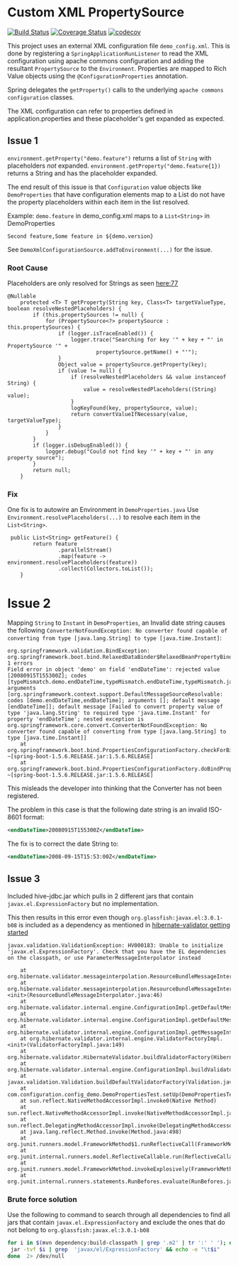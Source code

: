 # Custom XML PropertySource 
[![Build Status](https://travis-ci.org/66-24/config_demo.svg?branch=master)](https://travis-ci.org/66-24/config_demo) 
[![Coverage Status](https://coveralls.io/repos/github/66-24/config_demo/badge.svg?branch=master)](https://coveralls.io/github/66-24/config_demo?branch=master)
[![codecov](https://codecov.io/gh/66-24/config_demo/branch/master/graph/badge.svg)](https://codecov.io/gh/66-24/config_demo)

This project uses an external XML configuration file `demo_config.xml`.
This is done by registering a `SpringApplicationRunListener` to read the XML 
configuration using apache commons configuration and adding the resultant 
`PropertySource` to the `Environment`.
Properties are mapped to Rich Value objects using the `@ConfigurationProperties` annotation.

Spring delegates the `getProperty()` calls to the underlying
`apache commons configuration` classes. 

The XML configuration can refer to properties defined in application.properties
and these placeholder's get expanded as expected.

## Issue 1
`environment.getProperty("demo.feature")` returns a list of `String`
with placeholders _not_ expanded.
`environment.getProperty("demo.feature{1})` returns a String and has
the placeholder expanded.

The end result of this issue is that `Configuration` value 
objects like `DemoProperties` that have configuration elements map to 
a List<String> do not have the property placeholders 
within each item in the list resolved.

Example: `demo.feature` in demo_config.xml maps to a `List<String>` in DemoProperties
```
Second feature,Some feature in ${demo.version}
```


See `DemoXmlConfigurationSource.addToEnvironment(...)` for  the issue.  

### Root Cause
Placeholders are only resolved for Strings as seen 
[here:77](https://github.com/spring-projects/spring-framework/blob/master/spring-core/src/main/java/org/springframework/core/env/PropertySourcesPropertyResolver.java)
```
@Nullable
	protected <T> T getProperty(String key, Class<T> targetValueType, boolean resolveNestedPlaceholders) {
		if (this.propertySources != null) {
			for (PropertySource<?> propertySource : this.propertySources) {
				if (logger.isTraceEnabled()) {
					logger.trace("Searching for key '" + key + "' in PropertySource '" +
							propertySource.getName() + "'");
				}
				Object value = propertySource.getProperty(key);
				if (value != null) {
					if (resolveNestedPlaceholders && value instanceof String) {
						value = resolveNestedPlaceholders((String) value);
					}
					logKeyFound(key, propertySource, value);
					return convertValueIfNecessary(value, targetValueType);
				}
			}
		}
		if (logger.isDebugEnabled()) {
			logger.debug("Could not find key '" + key + "' in any property source");
		}
		return null;
	}
```
### Fix
One fix is to autowire an Environment in `DemoProperties.java`
Use `Environment.resolvePlaceholders(...)` to resolve each
item in the `List<String>`.

```
 public List<String> getFeature() {
        return feature
                .parallelStream()
                .map(feature -> environment.resolvePlaceholders(feature))
                .collect(Collectors.toList());
    }
```

# Issue 2
Mapping `String` to `Instant` in `DemoProperties`, an Invalid date string 
causes the following `ConverterNotFoundException: No converter found capable of converting from type [java.lang.String] to type [java.time.Instant]`:
```
org.springframework.validation.BindException: org.springframework.boot.bind.RelaxedDataBinder$RelaxedBeanPropertyBindingResult: 1 errors
Field error in object 'demo' on field 'endDateTime': rejected value [20080915T155300Z]; codes [typeMismatch.demo.endDateTime,typeMismatch.endDateTime,typeMismatch.java.time.Instant,typeMismatch]; arguments [org.springframework.context.support.DefaultMessageSourceResolvable: codes [demo.endDateTime,endDateTime]; arguments []; default message [endDateTime]]; default message [Failed to convert property value of type 'java.lang.String' to required type 'java.time.Instant' for property 'endDateTime'; nested exception is org.springframework.core.convert.ConverterNotFoundException: No converter found capable of converting from type [java.lang.String] to type [java.time.Instant]]
	at org.springframework.boot.bind.PropertiesConfigurationFactory.checkForBindingErrors(PropertiesConfigurationFactory.java:359) ~[spring-boot-1.5.6.RELEASE.jar:1.5.6.RELEASE]
	at org.springframework.boot.bind.PropertiesConfigurationFactory.doBindPropertiesToTarget(PropertiesConfigurationFactory.java:276) ~[spring-boot-1.5.6.RELEASE.jar:1.5.6.RELEASE]

```
This misleads the developer into thinking that the Converter
has not been registered.

The problem in this case is that the following date string
is an invalid ISO-8601 format:

```xml
<endDateTime>20080915T155300Z</endDateTime>
```
The fix is to correct the date String to:
```xml
<endDateTime>2008-09-15T15:53:00Z</endDateTime>
```

## Issue 3
Included hive-jdbc.jar which pulls in 2 different
jars that contain `javax.el.ExpressionFactory` but no
implementation.

This then results in this error even though `org.glassfish:javax.el:3.0.1-b08`
is included as a dependency as mentioned in [hibernate-validator getting started](http://hibernate.org/validator/documentation/getting-started/)

```
javax.validation.ValidationException: HV000183: Unable to initialize 'javax.el.ExpressionFactory'. Check that you have the EL dependencies on the classpath, or use ParameterMessageInterpolator instead

	at org.hibernate.validator.messageinterpolation.ResourceBundleMessageInterpolator.buildExpressionFactory(ResourceBundleMessageInterpolator.java:122)
	at org.hibernate.validator.messageinterpolation.ResourceBundleMessageInterpolator.<init>(ResourceBundleMessageInterpolator.java:46)
	at org.hibernate.validator.internal.engine.ConfigurationImpl.getDefaultMessageInterpolator(ConfigurationImpl.java:420)
	at org.hibernate.validator.internal.engine.ConfigurationImpl.getDefaultMessageInterpolatorConfiguredWithClassLoader(ConfigurationImpl.java:596)
	at org.hibernate.validator.internal.engine.ConfigurationImpl.getMessageInterpolator(ConfigurationImpl.java:355)
	at org.hibernate.validator.internal.engine.ValidatorFactoryImpl.<init>(ValidatorFactoryImpl.java:149)
	at org.hibernate.validator.HibernateValidator.buildValidatorFactory(HibernateValidator.java:38)
	at org.hibernate.validator.internal.engine.ConfigurationImpl.buildValidatorFactory(ConfigurationImpl.java:322)
	at javax.validation.Validation.buildDefaultValidatorFactory(Validation.java:103)
	at com.configuration.config_demo.DemoPropertiesTest.setUp(DemoPropertiesTest.java:32)
	at sun.reflect.NativeMethodAccessorImpl.invoke0(Native Method)
	at sun.reflect.NativeMethodAccessorImpl.invoke(NativeMethodAccessorImpl.java:62)
	at sun.reflect.DelegatingMethodAccessorImpl.invoke(DelegatingMethodAccessorImpl.java:43)
	at java.lang.reflect.Method.invoke(Method.java:498)
	at org.junit.runners.model.FrameworkMethod$1.runReflectiveCall(FrameworkMethod.java:50)
	at org.junit.internal.runners.model.ReflectiveCallable.run(ReflectiveCallable.java:12)
	at org.junit.runners.model.FrameworkMethod.invokeExplosively(FrameworkMethod.java:47)
	at org.junit.internal.runners.statements.RunBefores.evaluate(RunBefores.java:24)
```
### Brute force solution
Use the following to command to search through all
dependencies to find all jars that contain
`javax.el.ExpressionFactory` and exclude the ones
that do not belong to `org.glassfish:javax.el:3.0.1-b08`

```bash
for i in $(mvn dependency:build-classpath | grep '.m2' | tr ':' ' '); do                                                                                                                                                               [19:14:33]
 jar -tvf $i | grep  'javax/el/ExpressionFactory' && echo -e "\t$i"
done  2> /dev/null
```